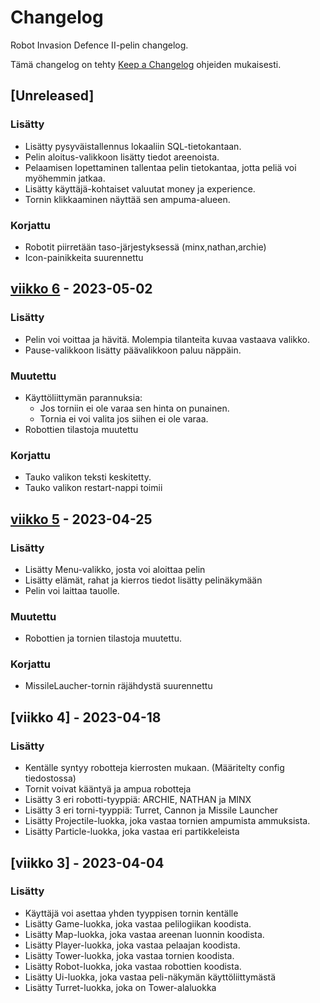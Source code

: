 # Changelog

Robot Invasion Defence II-pelin changelog.

Tämä changelog on tehty [Keep a Changelog](https://keepachangelog.com/en/1.0.0/) ohjeiden mukaisesti.

## [Unreleased]

### Lisätty

-   Lisätty pysyväistallennus lokaaliin SQL-tietokantaan.
-   Pelin aloitus-valikkoon lisätty tiedot areenoista.
-   Pelaamisen lopettaminen tallentaa pelin tietokantaa, jotta peliä voi myöhemmin jatkaa.
-   Lisätty käyttäjä-kohtaiset valuutat money ja experience.
-   Tornin klikkaaminen näyttää sen ampuma-alueen.

### Korjattu

-   Robotit piirretään taso-järjestyksessä (minx,nathan,archie)
-   Icon-painikkeita suurennettu

## [viikko 6](https://github.com/3nd3r1/ot-harjoitustyo/releases/tag/viikko6) - 2023-05-02

### Lisätty

-   Pelin voi voittaa ja hävitä. Molempia tilanteita kuvaa vastaava valikko.
-   Pause-valikkoon lisätty päävalikkoon paluu näppäin.

### Muutettu

-   Käyttöliittymän parannuksia:
    -   Jos torniin ei ole varaa sen hinta on punainen.
    -   Tornia ei voi valita jos siihen ei ole varaa.
-   Robottien tilastoja muutettu

### Korjattu

-   Tauko valikon teksti keskitetty.
-   Tauko valikon restart-nappi toimii

## [viikko 5](https://github.com/3nd3r1/ot-harjoitustyo/releases/tag/viikko5) - 2023-04-25

### Lisätty

-   Lisätty Menu-valikko, josta voi aloittaa pelin
-   Lisätty elämät, rahat ja kierros tiedot lisätty pelinäkymään
-   Pelin voi laittaa tauolle.

### Muutettu

-   Robottien ja tornien tilastoja muutettu.

### Korjattu

-   MissileLaucher-tornin räjähdystä suurennettu

## [viikko 4] - 2023-04-18

### Lisätty

-   Kentälle syntyy robotteja kierrosten mukaan. (Määritelty config tiedostossa)
-   Tornit voivat kääntyä ja ampua robotteja
-   Lisätty 3 eri robotti-tyyppiä: ARCHIE, NATHAN ja MINX
-   Lisätty 3 eri torni-tyyppiä: Turret, Cannon ja Missile Launcher
-   Lisätty Projectile-luokka, joka vastaa tornien ampumista ammuksista.
-   Lisätty Particle-luokka, joka vastaa eri partikkeleista

## [viikko 3] - 2023-04-04

### Lisätty

-   Käyttäjä voi asettaa yhden tyyppisen tornin kentälle
-   Lisätty Game-luokka, joka vastaa pelilogiikan koodista.
-   Lisätty Map-luokka, joka vastaa areenan luonnin koodista.
-   Lisätty Player-luokka, joka vastaa pelaajan koodista.
-   Lisätty Tower-luokka, joka vastaa tornien koodista.
-   Lisätty Robot-luokka, joka vastaa robottien koodista.
-   Lisätty Ui-luokka, joka vastaa peli-näkymän käyttöliittymästä
-   Lisätty Turret-luokka, joka on Tower-alaluokka

